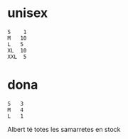 # unisex
    S	 1
	M	10
	L	5
	XL	10
	XXL	 5

# dona
	S	3
	M	4
	L	1

Albert té totes les samarretes en stock

